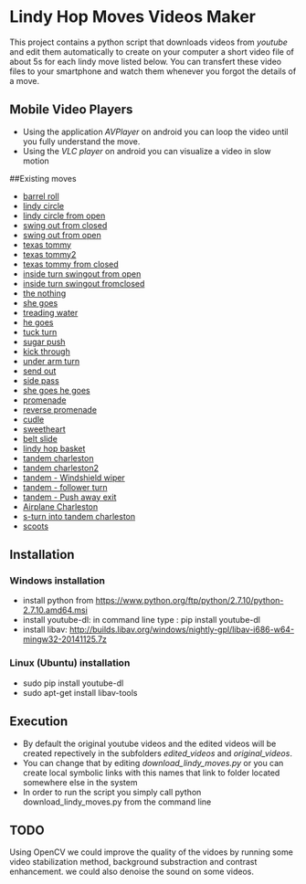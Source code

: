 # Lindy Hop Moves Videos Maker
This project contains a python script that downloads videos from *youtube* and edit them automatically to create on your computer a short video file of about 5s for each lindy move listed below. You can transfert these video files to your smartphone and watch them whenever you forgot the details of a move.

## Mobile Video Players 

* Using the application *AVPlayer* on android you can loop the video until you fully understand the move.
* Using the *VLC player* on android you can visualize a video in slow motion

##Existing moves

* [barrel roll](http://www.youtube.com/v/mLkkUDXE65Y?start=21&end=26&autoplay=1&loop=1)
* [lindy circle](http://www.youtube.com/v/CF0KIsQR6A4?start=145&end=150&autoplay=1&loop=1)
* [lindy circle from open](http://www.youtube.com/v/pnWF9Lb7QaU?start=87&end=94&autoplay=1&loop=1)
* [swing out from closed](http://www.youtube.com/v/YSnlHV_GCA0?start=60&end=64&autoplay=1&loop=1)
* [swing out from open](http://www.youtube.com/v/YSnlHV_GCA0?start=67&end=71&autoplay=1&loop=1)
* [texas tommy](http://www.youtube.com/v/YSnlHV_GCA0?start=84&end=89&autoplay=1&loop=1)
* [texas tommy2](http://www.youtube.com/v/U9PJO-Keu-M?start=64&end=71&autoplay=1&loop=1)
* [texas tommy from closed](http://www.youtube.com/v/GzyQldsVDb0?start=15&end=21&autoplay=1&loop=1)
* [inside turn swingout from open](http://www.youtube.com/v/9XkYi-s5YWw?start=101&end=107&autoplay=1&loop=1)
* [inside turn swingout fromclosed](http://www.youtube.com/v/TlUwWjbyeN0?start=29&end=33&autoplay=1&loop=1)
* [the nothing](http://www.youtube.com/v/rfUdoXikhMc?start=17&end=21&autoplay=1&loop=1)
* [she goes](http://www.youtube.com/v/rbxqTcKj2U8?start=21&end=27&autoplay=1&loop=1)
* [treading water](http://www.youtube.com/v/rbxqTcKj2U8?start=33&end=39&autoplay=1&loop=1)
* [he goes](http://www.youtube.com/v/CF0KIsQR6A4?start=99&end=104&autoplay=1&loop=1)
* [tuck turn](http://www.youtube.com/v/uDARWpHsF-Y?start=150&end=154&autoplay=1&loop=1)
* [sugar push](http://www.youtube.com/v/KJGrzuTPj2o?start=92&end=97&autoplay=1&loop=1)
* [kick through](http://www.youtube.com/v/dPjS6QVqltk?start=107&end=120&autoplay=1&loop=1)
* [under arm turn](http://www.youtube.com/v/uDARWpHsF-Y?start=117&end=121&autoplay=1&loop=1)
* [send out](http://www.youtube.com/v/EHubFEiS4tk?start=305&end=310&autoplay=1&loop=1)
* [side pass](http://www.youtube.com/v/bv_Xsyy3uAY?start=58&end=64&autoplay=1&loop=1)
* [she goes he goes](http://www.youtube.com/v/91FZSR9wQKk?start=55&end=61&autoplay=1&loop=1)
* [promenade](http://www.youtube.com/v/CF0KIsQR6A4?start=109&end=114&autoplay=1&loop=1)
* [reverse promenade](http://www.youtube.com/v/CF0KIsQR6A4?start=116&end=121&autoplay=1&loop=1)
* [cudle](http://www.youtube.com/v/USXmK5QXwCc?start=139&end=146&autoplay=1&loop=1)
* [sweetheart](http://www.youtube.com/v/cjQIwvnfI3Q?start=141&end=149&autoplay=1&loop=1)
* [belt slide](http://www.youtube.com/v/USXmK5QXwCc?start=56&end=60&autoplay=1&loop=1)
* [lindy hop basket](http://www.youtube.com/v/yR-H2MKsOTM?start=148&end=156&autoplay=1&loop=1)
* [tandem charleston](http://www.youtube.com/v/hlkp-XMeQOM?start=65&end=82&autoplay=1&loop=1)
* [tandem charleston2](http://www.youtube.com/v/jU0NWSu2x0o?start=28&end=37&autoplay=1&loop=1)
* [tandem - Windshield wiper](http://www.youtube.com/v/jU0NWSu2x0o?start=35&end=46&autoplay=1&loop=1)
* [tandem - follower turn](http://www.youtube.com/v/jU0NWSu2x0o?start=49&end=57&autoplay=1&loop=1)
* [tandem - Push away exit](http://www.youtube.com/v/jU0NWSu2x0o?start=59&end=67&autoplay=1&loop=1)
* [Airplane Charleston ](http://www.youtube.com/v/-eQaOZXJdkA?start=19&end=30&autoplay=1&loop=1)
* [s-turn into tandem charleston](http://www.youtube.com/v/5MEfGPNf3nE?start=33&end=43&autoplay=1&loop=1)
* [scoots](http://www.youtube.com/v/0nbTtgY-aQ8?start=31&end=41&autoplay=1&loop=1)


## Installation

### Windows installation


 * install python from https://www.python.org/ftp/python/2.7.10/python-2.7.10.amd64.msi
 * install youtube-dl: in command line type : pip install youtube-dl
 * install libav: http://builds.libav.org/windows/nightly-gpl/libav-i686-w64-mingw32-20141125.7z

### Linux (Ubuntu) installation
 
 * sudo pip install youtube-dl
 * sudo apt-get install libav-tools

## Execution

* By default the original youtube videos and the edited videos will be created repectively in the subfolders *edited_videos* and *original_videos*.
* You can change that by editing *download_lindy_moves.py* or you can create local symbolic links with this names that link to folder located somewhere else in the system
* In order to run the script you simply call python download_lindy_moves.py from the command line

## TODO

Using OpenCV we could improve the quality of the vidoes by running some video stabilization method, background substraction and contrast enhancement.
we could also denoise the sound on some videos.













